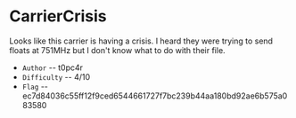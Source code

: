 # CarrierCrisis

Looks like this carrier is having a crisis. I heard they were trying to send floats at 751MHz but I don't know what to do with their file.

* `Author` -- t0pc4r
* `Difficulty` -- 4/10
* `Flag` -- ec7d84036c55ff12f9ced6544661727f7bc239b44aa180bd92ae6b575a083580
